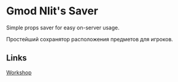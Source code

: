# Gmod Nlit's Saver
Simple props saver for easy on-server usage.

Простейший сохранятор расположения предметов для игроков.

## Links
[Workshop](https://steamcommunity.com/sharedfiles/filedetails/?id=2406590563)
